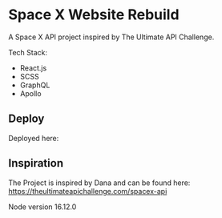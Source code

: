 # Space X Website Rebuild

A Space X API project inspired by The Ultimate API Challenge.

Tech Stack:

- React.js
- SCSS
- GraphQL
- Apollo

## Deploy

Deployed here:

## Inspiration

The Project is inspired by Dana and can be found here: https://theultimateapichallenge.com/spacex-api

Node version 16.12.0
